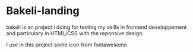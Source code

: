 # Bakeli-landing
bakeli is an project i doing for testing my skills in frontend developpement and particulary in HTML/CSS with the reponsive design.

I use in this project some icon from fontawesome.
